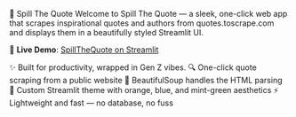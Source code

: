 📝 Spill The Quote
Welcome to Spill The Quote — a sleek, one-click web app that scrapes inspirational quotes and authors from quotes.toscrape.com and displays them in a beautifully styled Streamlit UI.

🚀 **Live Demo**: [SpillTheQuote on Streamlit](https://spillthequote.streamlit.app/)

✨ Built for productivity, wrapped in Gen Z vibes.
🔍 One-click quote scraping from a public website
🧠 BeautifulSoup handles the HTML parsing
🎨 Custom Streamlit theme with orange, blue, and mint-green aesthetics
⚡ Lightweight and fast — no database, no fuss
